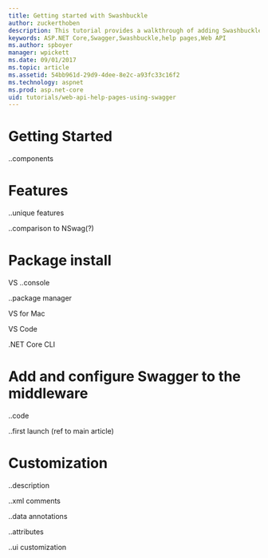 ```yaml
---
title: Getting started with Swashbuckle
author: zuckerthoben
description: This tutorial provides a walkthrough of adding Swashbuckle to your project to integrate the Swagger Ui
keywords: ASP.NET Core,Swagger,Swashbuckle,help pages,Web API
ms.author: spboyer
manager: wpickett
ms.date: 09/01/2017
ms.topic: article
ms.assetid: 54bb961d-29d9-4dee-8e2c-a93fc33c16f2
ms.technology: aspnet
ms.prod: asp.net-core
uid: tutorials/web-api-help-pages-using-swagger
---
```


# Getting Started

..components

# Features

..unique features

..comparison to NSwag(?)

# Package install

VS
..console

..package manager

VS for Mac

VS Code

.NET Core CLI

# Add and configure Swagger to the middleware

..code

..first launch (ref to main article)

# Customization

..description

..xml comments

..data annotations

..attributes

..ui customization
